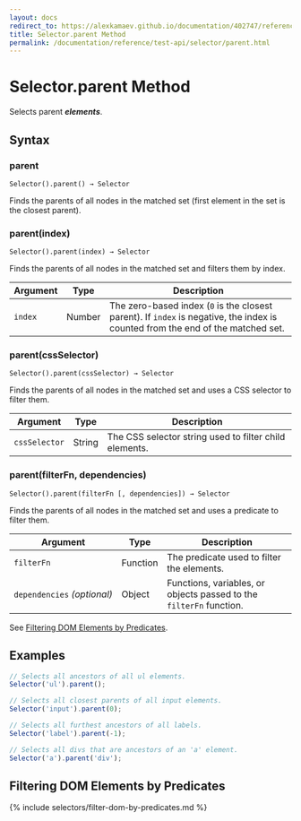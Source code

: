 ```yaml
---
layout: docs
redirect_to: https://alexkamaev.github.io/documentation/402747/reference/test-api/selector/parent
title: Selector.parent Method
permalink: /documentation/reference/test-api/selector/parent.html
---
```

# Selector.parent Method

Selects parent ***elements***.

## Syntax

### parent

```text
Selector().parent() → Selector
```

Finds the parents of all nodes in the matched set (first element in the set is the closest parent).

### parent(index)

```text
Selector().parent(index) → Selector
```

Finds the parents of all nodes in the matched set and filters them by index.

Argument | Type   | Description
-------- | ------ | --------------
`index`  | Number | The zero-based index (`0` is the closest parent). If `index` is negative, the index is counted from the end of the matched set.

### parent(cssSelector)

```text
Selector().parent(cssSelector) → Selector
```

Finds the parents of all nodes in the matched set and uses a CSS selector to filter them.

Argument      | Type   | Description
------------- | ------ | --------------
`cssSelector` | String | The CSS selector string used to filter child elements.

### parent(filterFn, dependencies)

```text
Selector().parent(filterFn [, dependencies]) → Selector
```

Finds the parents of all nodes in the matched set and uses a predicate to filter them.

Argument                         | Type     | Description
-------------------------------- | -------- | --------------
`filterFn`                       | Function | The predicate used to filter the elements.
`dependencies`&#160;*(optional)* | Object   | Functions, variables, or objects passed to the `filterFn` function.

See [Filtering DOM Elements by Predicates](#filtering-dom-elements-by-predicates).

## Examples

```js
// Selects all ancestors of all ul elements.
Selector('ul').parent();

// Selects all closest parents of all input elements.
Selector('input').parent(0);

// Selects all furthest ancestors of all labels.
Selector('label').parent(-1);

// Selects all divs that are ancestors of an 'a' element.
Selector('a').parent('div');
```

## Filtering DOM Elements by Predicates

{% include selectors/filter-dom-by-predicates.md %}
